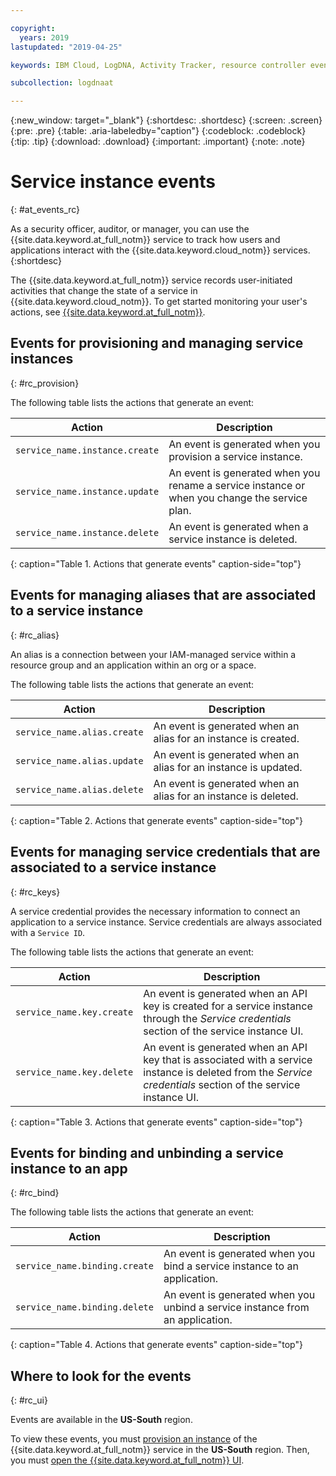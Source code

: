 ```yaml
---

copyright:
  years: 2019
lastupdated: "2019-04-25"

keywords: IBM Cloud, LogDNA, Activity Tracker, resource controller events

subcollection: logdnaat

---
```


{:new_window: target="_blank"}
{:shortdesc: .shortdesc}
{:screen: .screen}
{:pre: .pre}
{:table: .aria-labeledby="caption"}
{:codeblock: .codeblock}
{:tip: .tip}
{:download: .download}
{:important: .important}
{:note: .note}

# Service instance events  
{: #at_events_rc}

As a security officer, auditor, or manager, you can use the {{site.data.keyword.at_full_notm}} service to track how users and applications interact with the {{site.data.keyword.cloud_notm}} services. 
{:shortdesc}

The {{site.data.keyword.at_full_notm}} service records user-initiated activities that change the state of a service in {{site.data.keyword.cloud_notm}}. To get started monitoring your user's actions, see [{{site.data.keyword.at_full_notm}}](/docs/services/Activity-Tracker-with-LogDNA?topic=logdnaat-getting-started#getting-started). 


## Events for provisioning and managing service instances
{: #rc_provision}

The following table lists the actions that generate an event:

| Action                         | Description |
|--------------------------------|---------|
| `service_name.instance.create` | An event is generated when you provision a service instance. |
| `service_name.instance.update` | An event is generated when you rename a service instance or when you change the service plan. |
| `service_name.instance.delete` | An event is generated when a service instance is deleted. |
{: caption="Table 1. Actions that generate events" caption-side="top"} 


##  Events for managing aliases that are associated to a service instance
{: #rc_alias}

An alias is a connection between your IAM-managed service within a resource group and an application within an org or a space.

The following table lists the actions that generate an event:

| Action                         | Description |
|--------------------------------|---------|
| `service_name.alias.create` | An event is generated when an alias for an instance is created. |
| `service_name.alias.update` | An event is generated when an alias for an instance is updated. |
| `service_name.alias.delete` | An event is generated when an alias for an instance is deleted. |
{: caption="Table 2. Actions that generate events" caption-side="top"} 


##  Events for managing service credentials that are associated to a service instance
{: #rc_keys}

A service credential provides the necessary information to connect an application to a service instance. Service credentials are always associated with a `Service ID`.

The following table lists the actions that generate an event:

| Action                         | Description |
|--------------------------------|---------|
| `service_name.key.create` | An event is generated when an API key is created for a service instance through the *Service credentials* section of the service instance UI. |
| `service_name.key.delete` | An event is generated when an API key that is associated with a service instance is deleted from the *Service credentials* section of the service instance UI. |
{: caption="Table 3. Actions that generate events" caption-side="top"} 



##  Events for binding and unbinding a service instance to an app
{: #rc_bind}

The following table lists the actions that generate an event:

| Action                         | Description |
|--------------------------------|---------|
| `service_name.binding.create` | An event is generated when you bind a service instance to an application. |
| `service_name.binding.delete` | An event is generated when you unbind a service instance from an application. |
{: caption="Table 4. Actions that generate events" caption-side="top"} 



## Where to look for the events
{: #rc_ui}

Events are available in the **US-South** region. 

To view these events, you must [provision an instance](/docs/services/Activity-Tracker-with-LogDNA?topic=logdnaat-provision#provision) of the {{site.data.keyword.at_full_notm}} service in the **US-South** region. Then, you must [open the {{site.data.keyword.at_full_notm}} UI](/docs/services/Activity-Tracker-with-LogDNA?topic=logdnaat-launch#launch_step2). 



